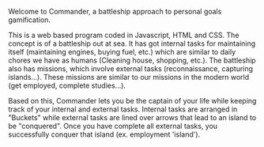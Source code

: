 Welcome to Commander, a battleship approach to personal goals gamification.

This is a web based program coded in Javascript, HTML and CSS. The concept is of a battleship out at sea. It has got internal tasks for maintaining itself (maintaining engines, buying fuel, etc.) which are similar to daily chores we have as humans (Cleaning house, shopping, etc.). The battleship also has missions, which involve external tasks (reconnaissance, capturing islands...). These missions are similar to our missions in the modern world (get employed, complete studies...). 

Based on this, Commander lets you be the captain of your life while keeping track of your internal and external tasks. Internal tasks are arranged in "Buckets" while external tasks are lined over arrows that lead to an island to be "conquered". Once you have complete all external tasks, you successfully conquer that island (ex. employment 'island').



